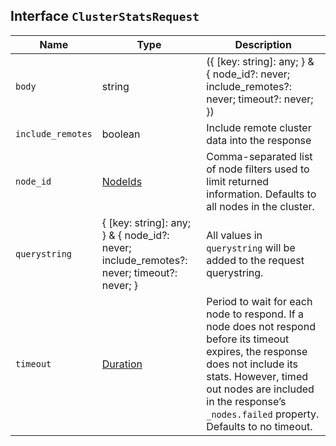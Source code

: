 ## Interface `ClusterStatsRequest`

| Name | Type | Description |
| - | - | - |
| `body` | string | ({ [key: string]: any; } & { node_id?: never; include_remotes?: never; timeout?: never; }) | All values in `body` will be added to the request body. |
| `include_remotes` | boolean | Include remote cluster data into the response |
| `node_id` | [NodeIds](./NodeIds.md) | Comma-separated list of node filters used to limit returned information. Defaults to all nodes in the cluster. |
| `querystring` | { [key: string]: any; } & { node_id?: never; include_remotes?: never; timeout?: never; } | All values in `querystring` will be added to the request querystring. |
| `timeout` | [Duration](./Duration.md) | Period to wait for each node to respond. If a node does not respond before its timeout expires, the response does not include its stats. However, timed out nodes are included in the response’s `_nodes.failed` property. Defaults to no timeout. |
